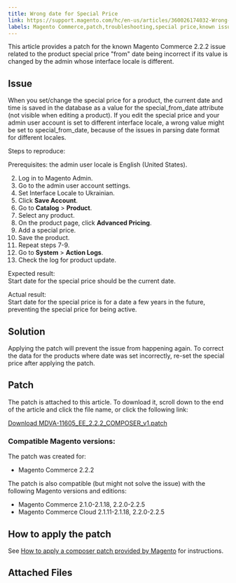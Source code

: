 ```yaml
---
title: Wrong date for Special Price
link: https://support.magento.com/hc/en-us/articles/360026174032-Wrong-date-for-Special-Price
labels: Magento Commerce,patch,troubleshooting,special price,known issues,2.2.2
---
```


This article provides a patch for the known Magento Commerce 2.2.2 issue related to the product special price "from" date being incorrect if its value is changed by the admin whose interface locale is different.

 Issue
-----

 When you set/change the special price for a product, the current date and time is saved in the database as a value for the special\_from\_date attribute (not visible when editing a product). If you edit the special price and your admin user account is set to different interface locale, a wrong value might be set to special\_from\_date, because of the issues in parsing date format for different locales.

 Steps to reproduce:

 Prerequisites: the admin user locale is English (United States).

 
 2. Log in to Magento Admin.
 4. Go to the admin user account settings.
 6. Set Interface Locale to Ukrainian.
 8. Click **Save Account**.
 10. Go to **Catalog** > **Product**.
 12. Select any product.
 14. On the product page, click **Advanced Pricing**.
 16. Add a special price.
 18. Save the product.
 20. Repeat steps 7-9.
 22. Go to **System** > **Action Logs**.
 24. Check the log for product update.
 
 Expected result:  
 Start date for the special price should be the current date.

 Actual result:  
 Start date for the special price is for a date a few years in the future, preventing the special price for being active.

 Solution
--------

 Applying the patch will prevent the issue from happening again. To correct the data for the products where date was set incorrectly, re-set the special price after applying the patch.

 Patch
-----

 The patch is attached to this article. To download it, scroll down to the end of the article and click the file name, or click the following link:

 [Download MDVA-11605\_EE\_2.2.2\_COMPOSER\_v1.patch](https://support.magento.com/hc/article_attachments/360025650852/MDVA-11605_EE_2.2.2_COMPOSER_v1.patch)

 ### Compatible Magento versions:

 The patch was created for:

 
 * Magento Commerce 2.2.2
 
 The patch is also compatible (but might not solve the issue) with the following Magento versions and editions:

 
 * Magento Commerce 2.1.0-2.1.18, 2.2.0-2.2.5
 * Magento Commerce Cloud 2.1.11-2.1.18, 2.2.0-2.2.5
 
 How to apply the patch
----------------------

 See [How to apply a composer patch provided by Magento](https://support.magento.com/hc/en-us/articles/360028367731) for instructions.

 Attached Files
--------------

